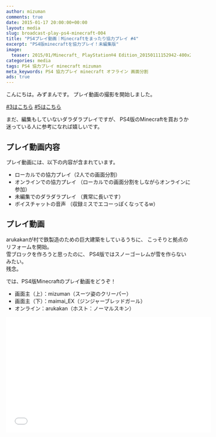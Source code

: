 ```yaml
---
author: mizuman
comments: true
date: 2015-01-17 20:00:00+00:00
layout: media
slug: broadcast-play-ps4-minecraft-004
title: "PS4プレイ動画｜Minecraftをまったり協力プレイ #4"
excerpt: "PS4版minecraftを協力プレイ！未編集版"
image:
  teaser: 2015/01/Minecraft_ PlayStation®4 Edition_20150111152942-400x250.png  #400x250.png
categories: media
tags: PS4 協力プレイ minecraft mizuman
meta_keywords: PS4 協力プレイ minecraft オフライン 画面分割
ads: true
---
```


こんにちは。みずまんです。
プレイ動画の撮影を開始しました。

[#3はこちら](/2015/01/17/broadcast-play-ps4-minecraft-003/)
[#5はこちら](/2015/01/17/broadcast-play-ps4-minecraft-005/)

まだ、編集もしていないダラダラプレイですが、
PS4版のMinecraftを買おうか迷っている人に参考になれば嬉しいです。

## プレイ動画内容

プレイ動画には、以下の内容が含まれています。

* ローカルでの協力プレイ（2人での画面分割）
* オンラインでの協力プレイ
  （ローカルでの画面分割をしながらオンラインに参加）
* 未編集でのダラダラプレイ
  （異常に長いです）
* ボイスチャットの音声
  （収録ミスでエコーっぽくなってるw）

## プレイ動画

arukakanが村で鉄製造のための巨大建築をしているうちに、
こっそりと拠点のリフォームを開始。  
雪ブロックを作ろうと思ったのに、
PS4版ではスノーゴーレムが雪を作らないみたい。  
残念。

では、PS4版Minecraftのプレイ動画をどうぞ！

* 画面主（上）：mizuman（スーツ姿のクリーパー）
* 画面主（下）：maimai_EX（ジンジャーブレッドガール）
* オンライン：arukakan（ホスト：ノーマルスキン）

<iframe width="560" height="315" src="//www.youtube.com/embed/F2Tr1-LeMBA" frameborder="0" allowfullscreen></iframe>
